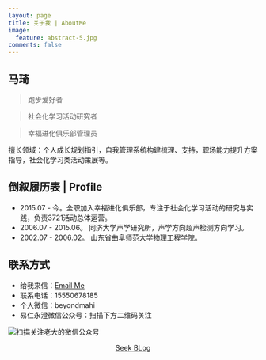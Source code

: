 ```yaml
---
layout: page
title: 关于我 | AboutMe
image:
  feature: abstract-5.jpg
comments: false
---
```


## 马琦

> 跑步爱好者

> 社会化学习活动研究者

> 幸福进化俱乐部管理员

擅长领域：个人成长规划指引，自我管理系统构建梳理、支持，职场能力提升方案指导，社会化学习类活动策展等。

## 倒叙履历表 | Profile

* 2015.07 - 今。全职加入幸福进化俱乐部，专注于社会化学习活动的研究与实践，负责3721活动总体运营。
* 2006.07 - 2015.06。 同济大学声学研究所，声学方向超声检测方向学习。
* 2002.07 - 2006.02。 山东省曲阜师范大学物理工程学院。

## 联系方式

* 给我来信：[Email Me](mailto:maqilink@qq.com)
* 联系电话：15550678185
* 个人微信：beyondmahi
* 易仁永澄微信公众号：扫描下方二维码关注

![扫描关注老大的微信公众号](http://77fm42.com1.z0.glb.clouddn.com/yyavatar.jpg)


<div markdown="0"><center><a href="http://blog.hiddenwangcc.com" class="btn btn-info">Seek BLog</a></center></div>
